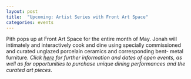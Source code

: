 ```yaml
---
layout: post
title:  "Upcoming: Artist Series with Front Art Space"
categories: events
---
```


Pith pops up at Front Art Space for the entire month of May. Jonah will intimately and interactively cook and
dine using specially commissioned and curated unglazed porcelain ceramics and corresponding bent- metal
furniture.
<em>Click [here](http://www.frontartspace.com/) for further information and dates of open events, as well as for
opportunities to purchase unique dining performances and the curated art pieces</em>.
